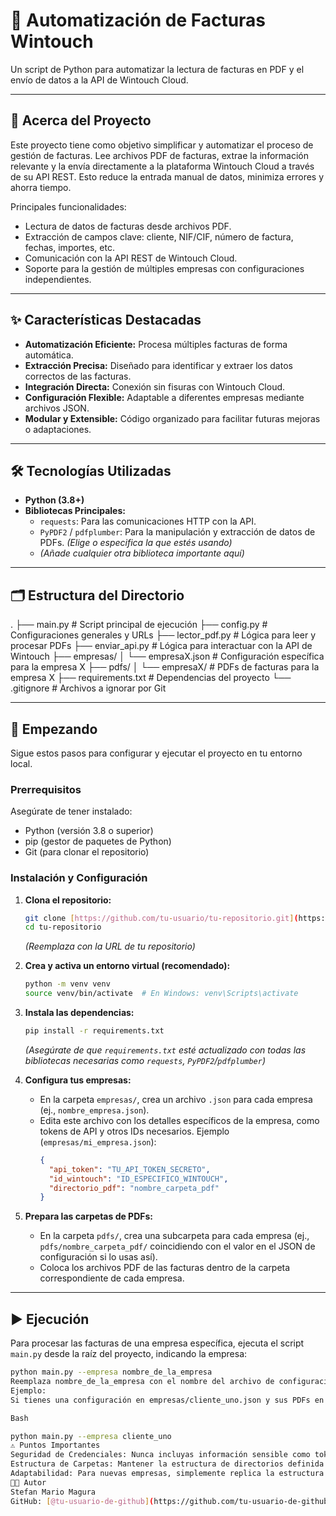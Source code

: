 # 📂 Automatización de Facturas Wintouch

Un script de Python para automatizar la lectura de facturas en PDF y el envío de datos a la API de Wintouch Cloud.

---

## 🎯 Acerca del Proyecto

Este proyecto tiene como objetivo simplificar y automatizar el proceso de gestión de facturas. Lee archivos PDF de facturas, extrae la información relevante y la envía directamente a la plataforma Wintouch Cloud a través de su API REST. Esto reduce la entrada manual de datos, minimiza errores y ahorra tiempo.

Principales funcionalidades:
* Lectura de datos de facturas desde archivos PDF.
* Extracción de campos clave: cliente, NIF/CIF, número de factura, fechas, importes, etc.
* Comunicación con la API REST de Wintouch Cloud.
* Soporte para la gestión de múltiples empresas con configuraciones independientes.

---

## ✨ Características Destacadas

* **Automatización Eficiente:** Procesa múltiples facturas de forma automática.
* **Extracción Precisa:** Diseñado para identificar y extraer los datos correctos de las facturas.
* **Integración Directa:** Conexión sin fisuras con Wintouch Cloud.
* **Configuración Flexible:** Adaptable a diferentes empresas mediante archivos JSON.
* **Modular y Extensible:** Código organizado para facilitar futuras mejoras o adaptaciones.

---

## 🛠️ Tecnologías Utilizadas

* **Python (3.8+)**
* **Bibliotecas Principales:**
    * `requests`: Para las comunicaciones HTTP con la API.
    * `PyPDF2` / `pdfplumber`: Para la manipulación y extracción de datos de PDFs. *(Elige o especifica la que estés usando)*
    * *(Añade cualquier otra biblioteca importante aquí)*

---

## 🗂️ Estructura del Directorio

.
├── main.py                 # Script principal de ejecución
├── config.py               # Configuraciones generales y URLs
├── lector_pdf.py           # Lógica para leer y procesar PDFs
├── enviar_api.py           # Lógica para interactuar con la API de Wintouch
├── empresas/
│   └── empresaX.json       # Configuración específica para la empresa X
├── pdfs/
│   └── empresaX/           # PDFs de facturas para la empresa X
├── requirements.txt        # Dependencias del proyecto
└── .gitignore              # Archivos a ignorar por Git


---

## 🚀 Empezando

Sigue estos pasos para configurar y ejecutar el proyecto en tu entorno local.

### Prerrequisitos

Asegúrate de tener instalado:
* Python (versión 3.8 o superior)
* pip (gestor de paquetes de Python)
* Git (para clonar el repositorio)

### Instalación y Configuración

1.  **Clona el repositorio:**
    ```bash
    git clone [https://github.com/tu-usuario/tu-repositorio.git](https://github.com/tu-usuario/tu-repositorio.git)
    cd tu-repositorio
    ```
    *(Reemplaza con la URL de tu repositorio)*

2.  **Crea y activa un entorno virtual (recomendado):**
    ```bash
    python -m venv venv
    source venv/bin/activate  # En Windows: venv\Scripts\activate
    ```

3.  **Instala las dependencias:**
    ```bash
    pip install -r requirements.txt
    ```
    *(Asegúrate de que `requirements.txt` esté actualizado con todas las bibliotecas necesarias como `requests`, `PyPDF2`/`pdfplumber`)*

4.  **Configura tus empresas:**
    * En la carpeta `empresas/`, crea un archivo `.json` para cada empresa (ej., `nombre_empresa.json`).
    * Edita este archivo con los detalles específicos de la empresa, como tokens de API y otros IDs necesarios. Ejemplo (`empresas/mi_empresa.json`):
        ```json
        {
          "api_token": "TU_API_TOKEN_SECRETO",
          "id_wintouch": "ID_ESPECIFICO_WINTOUCH",
          "directorio_pdf": "nombre_carpeta_pdf"
        }
        ```

5.  **Prepara las carpetas de PDFs:**
    * En la carpeta `pdfs/`, crea una subcarpeta para cada empresa (ej., `pdfs/nombre_carpeta_pdf/` coincidiendo con el valor en el JSON de configuración si lo usas así).
    * Coloca los archivos PDF de las facturas dentro de la carpeta correspondiente de cada empresa.

---

## ▶️ Ejecución

Para procesar las facturas de una empresa específica, ejecuta el script `main.py` desde la raíz del proyecto, indicando la empresa:

```bash
python main.py --empresa nombre_de_la_empresa
Reemplaza nombre_de_la_empresa con el nombre del archivo de configuración de la empresa (sin la extensión .json).
Ejemplo:
Si tienes una configuración en empresas/cliente_uno.json y sus PDFs en pdfs/cliente_uno/:

Bash

python main.py --empresa cliente_uno
⚠️ Puntos Importantes
Seguridad de Credenciales: Nunca incluyas información sensible como tokens de API directamente en el código fuente que subes a repositorios públicos. Utiliza los archivos de configuración JSON (asegurándote de que estén en .gitignore si contienen datos reales y no plantillas) o variables de entorno.
Estructura de Carpetas: Mantener la estructura de directorios definida es crucial para el funcionamiento del script.
Adaptabilidad: Para nuevas empresas, simplemente replica la estructura de configuración (.json) y la carpeta de PDFs.
👨‍💻 Autor
Stefan Mario Magura
GitHub: [@tu-usuario-de-github](https://github.com/tu-usuario-de-github) (¡No olvides reemplazar esto con tu enlace de perfil real!)
